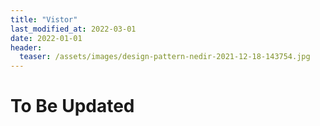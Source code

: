 ```yaml
---
title: "Vistor"
last_modified_at: 2022-03-01
date: 2022-01-01
header:
  teaser: /assets/images/design-pattern-nedir-2021-12-18-143754.jpg
---
```


# To Be Updated